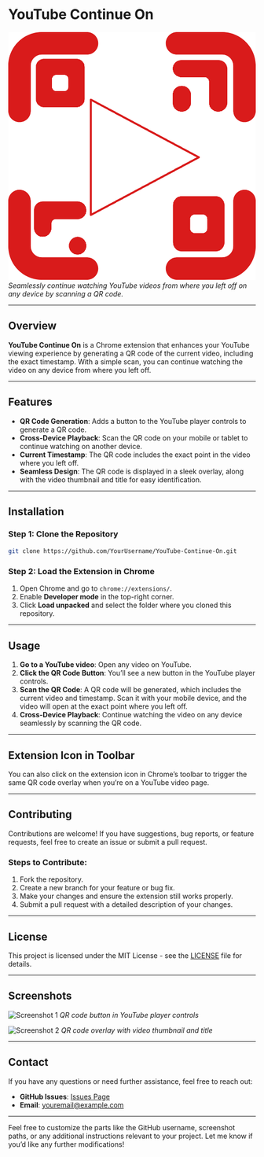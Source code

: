 # **YouTube Continue On**

![YouTube Continue On](icon.png)  
*Seamlessly continue watching YouTube videos from where you left off on any device by scanning a QR code.*

---

## **Overview**

**YouTube Continue On** is a Chrome extension that enhances your YouTube viewing experience by generating a QR code of the current video, including the exact timestamp. With a simple scan, you can continue watching the video on any device from where you left off.

---

## **Features**

- **QR Code Generation**: Adds a button to the YouTube player controls to generate a QR code.
- **Cross-Device Playback**: Scan the QR code on your mobile or tablet to continue watching on another device.
- **Current Timestamp**: The QR code includes the exact point in the video where you left off.
- **Seamless Design**: The QR code is displayed in a sleek overlay, along with the video thumbnail and title for easy identification.

---

## **Installation**

### **Step 1: Clone the Repository**

```bash
git clone https://github.com/YourUsername/YouTube-Continue-On.git
```

### **Step 2: Load the Extension in Chrome**

1. Open Chrome and go to `chrome://extensions/`.
2. Enable **Developer mode** in the top-right corner.
3. Click **Load unpacked** and select the folder where you cloned this repository.

---

## **Usage**

1. **Go to a YouTube video**: Open any video on YouTube.
2. **Click the QR Code Button**: You’ll see a new button in the YouTube player controls.
3. **Scan the QR Code**: A QR code will be generated, which includes the current video and timestamp. Scan it with your mobile device, and the video will open at the exact point where you left off.
4. **Cross-Device Playback**: Continue watching the video on any device seamlessly by scanning the QR code.

---

## **Extension Icon in Toolbar**

You can also click on the extension icon in Chrome’s toolbar to trigger the same QR code overlay when you’re on a YouTube video page.

---

## **Contributing**

Contributions are welcome! If you have suggestions, bug reports, or feature requests, feel free to create an issue or submit a pull request.

### **Steps to Contribute:**

1. Fork the repository.
2. Create a new branch for your feature or bug fix.
3. Make your changes and ensure the extension still works properly.
4. Submit a pull request with a detailed description of your changes.

---

## **License**

This project is licensed under the MIT License - see the [LICENSE](LICENSE) file for details.

---

## **Screenshots**

![Screenshot 1](screenshots/screenshot1.png)
*QR code button in YouTube player controls*

![Screenshot 2](screenshots/screenshot2.png)
*QR code overlay with video thumbnail and title*

---

## **Contact**

If you have any questions or need further assistance, feel free to reach out:

- **GitHub Issues**: [Issues Page](https://github.com/YourUsername/YouTube-Continue-On/issues)
- **Email**: youremail@example.com

---

Feel free to customize the parts like the GitHub username, screenshot paths, or any additional instructions relevant to your project. Let me know if you’d like any further modifications!
